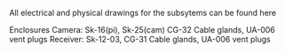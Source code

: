 All electrical and physical drawings for the subsytems can be found here

Enclosures
Camera: Sk-16(pi), Sk-25(cam) CG-32 Cable glands, UA-006 vent plugs
Receiver: Sk-12-03, CG-31 Cable glands, UA-006 vent plugs
